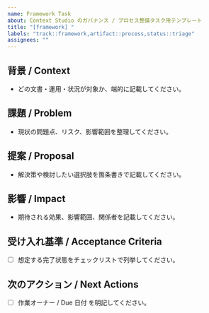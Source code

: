 ```yaml
---
name: Framework Task
about: Context Studio のガバナンス / プロセス整備タスク用テンプレート
title: "[framework] "
labels: "track::framework,artifact::process,status::triage"
assignees: ""
---
```


## 背景 / Context
- どの文書・運用・状況が対象か、端的に記載してください。

## 課題 / Problem
- 現状の問題点、リスク、影響範囲を整理してください。

## 提案 / Proposal
- 解決策や検討したい選択肢を箇条書きで記載してください。

## 影響 / Impact
- 期待される効果、影響範囲、関係者を記載してください。

## 受け入れ基準 / Acceptance Criteria
- [ ] 想定する完了状態をチェックリストで列挙してください。

## 次のアクション / Next Actions
- [ ] 作業オーナー / Due 日付 を明記してください。
